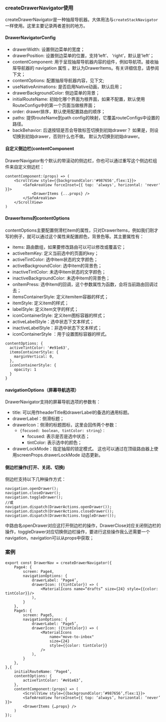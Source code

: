 ### createDrawerNavigator使用

createDrawerNavigator是一种抽屉导航器。大体用法与`createStackNavigator`一样使用。这里主要记录两者差别的地方。

#### DrawerNavigatorConfig

* drawerWidth: 设置侧边菜单的宽度；
* drawerPosition: 设置侧边菜单的位置，支持’left’、 ‘right’，默认是’left’；
* contentComponent: 用于呈现抽屉导航器内容的组件，例如导航项。接收抽屉导航器的 navigation 属性 。默认为DrawerItems。有关详细信息，请参阅下文；
* contentOptions: 配置抽屉导航器内容，见下文;
* useNativeAnimations: 是否启用Native动画，默认启用；
* drawerBackgroundColor: 侧边菜单的背景；
* initialRouteName: 初始化哪个界面为根界面，如果不配置，默认使用RouteConfigs中的第一个页面当做根界面；
* order: drawer排序，默认使用配置路由的顺序；
* paths: 提供routeName到path config的映射，它覆盖routeConfigs中设置的路径。
* backBehavior: 后退按钮是否会导致标签切换到初始drawer？ 如果是，则设切换到初始drawer，否则什么也不做。 默认为切换到初始drawer。

#### 自定义侧边栏(contentComponent

DrawerNavigator有个默认的带滚动的侧边栏，你也可以通过重写这个侧边栏组件来自定义侧边栏：

```
contentComponent:(props) => (
    <ScrollView style={{backgroundColor:'#987656',flex:1}}>
        <SafeAreaView forceInset={{ top: 'always', horizontal: 'never' }}>
            <DrawerItems {...props} />
        </SafeAreaView>
    </ScrollView>
)
```

#### DrawerItems的contentOptions

contentOptions主要配置侧滑栏item的属性，只对DrawerItems，例如我们刚才写的例子，就可以通过这个属性来配置颜色，背景色等。其主要属性有：

* items: 路由数组，如果要修改路由可以可以修改或覆盖它；
* activeItemKey: 定义当前选中的页面的key；
* activeTintColor: 选中item状态的文字颜色；
* activeBackgroundColor: 选中item的背景色；
* inactiveTintColor: 未选中item状态的文字颜色；
* inactiveBackgroundColor: 未选中item的背景色；
* onItemPress: 选中item的回调，这个参数属性为函数，会将当前路由回调过去；
* itemsContainerStyle: 定义itemitem容器的样式；
* itemStyle: 定义item的样式；
* labelStyle: 定义item文字的样式；
* iconContainerStyle: 定义item图标容器的样式；
* activeLabelStyle：选中状态下文本样式；
* inactiveLabelStyle：非选中状态下文本样式；
* iconContainerStyle ：用于设置图标容器的样式。

```
contentOptions: {
  activeTintColor: '#e91e63',
  itemsContainerStyle: {
    marginVertical: 0,
  },
  iconContainerStyle: {
    opacity: 1
  }
}
```

#### navigationOptions（屏幕导航选项）

DrawerNavigator支持的屏幕导航选项的参数有：

* title: 可以用作headerTitle和drawerLabel的备选的通用标题。
* drawerLabel：侧滑标题；
* drawerIcon：侧滑的标题图标，这里会回传两个参数：
    * `{focused: boolean, tintColor: string}：`
        * focused: 表示是否是选中状态；
        * tintColor: 表示选中的颜色；
* drawerLockMode：指定抽屉的锁定模式。 这也可以通过在顶级路由器上使用screenProps.drawerLockMode 动态更新。

#### 侧边栏操作(打开、关闭、切换)

侧边栏支持以下几种操作方式：

```
navigation.openDrawer();
navigation.closeDrawer();
navigation.toggleDrawer();
//或
navigation.dispatch(DrawerActions.openDrawer());
navigation.dispatch(DrawerActions.closeDrawer());
navigation.dispatch(DrawerActions.toggleDrawer());
```

中路由名openDrawer对应这打开侧边栏的操作，DrawerClose对应关闭侧边栏的操作，toggleDrawer对应切换侧边栏操作，要进行这些操作我么还需要一个navigation，navigation可以从props中获取；

### 案例

```
export const DrawerNav = createDrawerNavigator({
    Page4: {
        screen: Page4,
        navigationOptions: {
            drawerLabel: ‘Page4’,
            drawerIcon: ({tintColor}) => (
                <MaterialIcons name=“drafts” size={24} style={{color: tintColor}}/>
            ),
        }
    },
    Page5: {
        screen: Page5,
        navigationOptions: {
            drawerLabel: ‘Page5’,
            drawerIcon: ({tintColor}) => (
                <MaterialIcons
                    name="move-to-inbox"
                    size={24}
                    style={{color: tintColor}}
                />
            ),
        }
    },
},{
    initialRouteName: ‘Page4’,
    contentOptions: {
        activeTintColor: ‘#e91e63’,
    },
    contentComponent:(props) => (
        <ScrollView style={{backgroundColor:’#987656’,flex:1}}>
        <SafeAreaView forceInset={{ top: ‘always’, horizontal: ‘never’ }}>
        <DrawerItems {…props} />
    )
});
```


